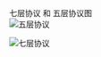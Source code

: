 七层协议 和 五层协议图  
![五层协议](http://pyblog-10073407.image.myqcloud.com/postimage1511274660?imageView2/0/w/450/h/400 "enter image title here")  

![七层协议](http://pyblog-10073407.image.myqcloud.com/postimage1511274667)  
